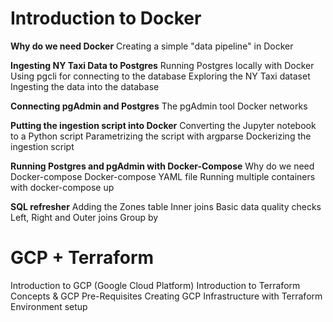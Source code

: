 # Introduction to Docker

**Why do we need Docker**
    Creating a simple "data pipeline" in Docker
  
**Ingesting NY Taxi Data to Postgres**
	Running Postgres locally with Docker
	Using pgcli for connecting to the database
	Exploring the NY Taxi dataset
	Ingesting the data into the database

**Connecting pgAdmin and Postgres**
	The pgAdmin tool
	Docker networks
 
**Putting the ingestion script into Docker**
	Converting the Jupyter notebook to a Python script
	Parametrizing the script with argparse
	Dockerizing the ingestion script
 
**Running Postgres and pgAdmin with Docker-Compose**
	Why do we need Docker-compose
	Docker-compose YAML file
	Running multiple containers with docker-compose up
 
**SQL refresher**
	Adding the Zones table
	Inner joins
	Basic data quality checks
	Left, Right and Outer joins
	Group by
 
# GCP + Terraform
Introduction to GCP (Google Cloud Platform)
Introduction to Terraform Concepts & GCP Pre-Requisites
Creating GCP Infrastructure with Terraform
Environment setup
